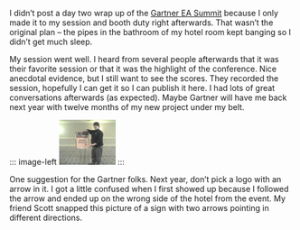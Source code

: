 I didn’t post a day two wrap up of the [Gartner EA
Summit](http://devhawk.net/2006/06/21/gartner-ea-summit-day-one/)
because I only made it to my session and booth duty right afterwards.
That wasn’t the original plan – the pipes in the bathroom of my hotel
room kept banging so I didn’t get much sleep.

My session went well. I heard from several people afterwards that it was
their favorite session or that it was the highlight of the conference.
Nice anecdotal evidence, but I still want to see the scores. They
recorded the session, hopefully I can get it so I can publish it here. I
had lots of great conversations afterwards (as expected). Maybe Gartner
will have me back next year with twelve months of my new project under
my belt.

::: image-left
[![](https://raw.githubusercontent.com/devhawk/devhawk.github.io/master/images/blog/img393_small.jpg)](https://raw.githubusercontent.com/devhawk/devhawk.github.io/master/images/blog/img393.jpg)
:::

One suggestion for the Gartner folks. Next year, don’t pick a logo with
an arrow in it. I got a little confused when I first showed up because I
followed the arrow and ended up on the wrong side of the hotel from the
event. My friend Scott snapped this picture of a sign with two arrows
pointing in different directions.
